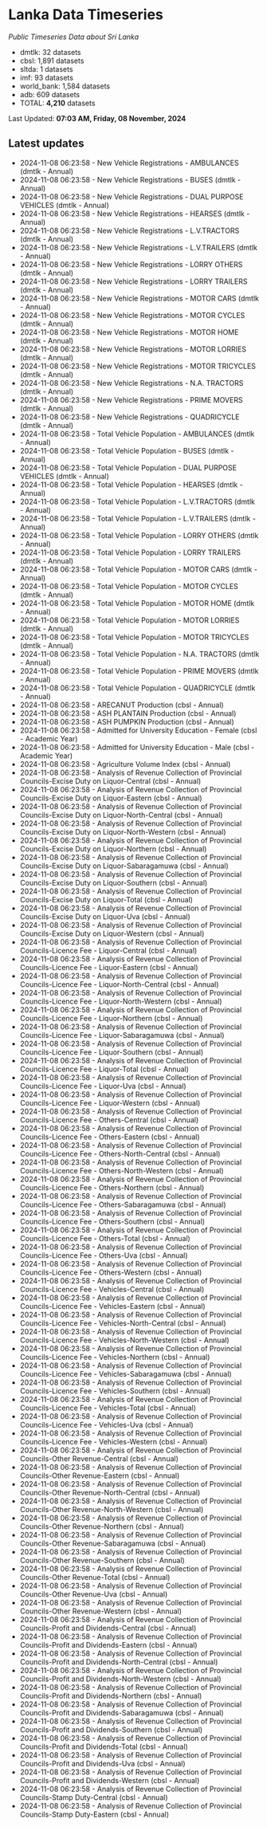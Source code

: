 # Lanka Data Timeseries
*Public Timeseries Data about Sri Lanka*

* dmtlk: 32 datasets
* cbsl: 1,891 datasets
* sltda: 1 datasets
* imf: 93 datasets
* world_bank: 1,584 datasets
* adb: 609 datasets
* TOTAL: **4,210** datasets

Last Updated: **07:03 AM, Friday, 08 November, 2024**

## Latest updates

* 2024-11-08 06:23:58 - New Vehicle Registrations - AMBULANCES (dmtlk - Annual)
* 2024-11-08 06:23:58 - New Vehicle Registrations - BUSES (dmtlk - Annual)
* 2024-11-08 06:23:58 - New Vehicle Registrations - DUAL PURPOSE VEHICLES (dmtlk - Annual)
* 2024-11-08 06:23:58 - New Vehicle Registrations - HEARSES (dmtlk - Annual)
* 2024-11-08 06:23:58 - New Vehicle Registrations - L.V.TRACTORS (dmtlk - Annual)
* 2024-11-08 06:23:58 - New Vehicle Registrations - L.V.TRAILERS (dmtlk - Annual)
* 2024-11-08 06:23:58 - New Vehicle Registrations - LORRY OTHERS (dmtlk - Annual)
* 2024-11-08 06:23:58 - New Vehicle Registrations - LORRY TRAILERS (dmtlk - Annual)
* 2024-11-08 06:23:58 - New Vehicle Registrations - MOTOR CARS (dmtlk - Annual)
* 2024-11-08 06:23:58 - New Vehicle Registrations - MOTOR CYCLES (dmtlk - Annual)
* 2024-11-08 06:23:58 - New Vehicle Registrations - MOTOR HOME (dmtlk - Annual)
* 2024-11-08 06:23:58 - New Vehicle Registrations - MOTOR LORRIES (dmtlk - Annual)
* 2024-11-08 06:23:58 - New Vehicle Registrations - MOTOR TRICYCLES (dmtlk - Annual)
* 2024-11-08 06:23:58 - New Vehicle Registrations - N.A. TRACTORS (dmtlk - Annual)
* 2024-11-08 06:23:58 - New Vehicle Registrations - PRIME MOVERS (dmtlk - Annual)
* 2024-11-08 06:23:58 - New Vehicle Registrations - QUADRICYCLE (dmtlk - Annual)
* 2024-11-08 06:23:58 - Total Vehicle Population - AMBULANCES (dmtlk - Annual)
* 2024-11-08 06:23:58 - Total Vehicle Population - BUSES (dmtlk - Annual)
* 2024-11-08 06:23:58 - Total Vehicle Population - DUAL PURPOSE VEHICLES (dmtlk - Annual)
* 2024-11-08 06:23:58 - Total Vehicle Population - HEARSES (dmtlk - Annual)
* 2024-11-08 06:23:58 - Total Vehicle Population - L.V.TRACTORS (dmtlk - Annual)
* 2024-11-08 06:23:58 - Total Vehicle Population - L.V.TRAILERS (dmtlk - Annual)
* 2024-11-08 06:23:58 - Total Vehicle Population - LORRY OTHERS (dmtlk - Annual)
* 2024-11-08 06:23:58 - Total Vehicle Population - LORRY TRAILERS (dmtlk - Annual)
* 2024-11-08 06:23:58 - Total Vehicle Population - MOTOR CARS (dmtlk - Annual)
* 2024-11-08 06:23:58 - Total Vehicle Population - MOTOR CYCLES (dmtlk - Annual)
* 2024-11-08 06:23:58 - Total Vehicle Population - MOTOR HOME (dmtlk - Annual)
* 2024-11-08 06:23:58 - Total Vehicle Population - MOTOR LORRIES (dmtlk - Annual)
* 2024-11-08 06:23:58 - Total Vehicle Population - MOTOR TRICYCLES (dmtlk - Annual)
* 2024-11-08 06:23:58 - Total Vehicle Population - N.A. TRACTORS (dmtlk - Annual)
* 2024-11-08 06:23:58 - Total Vehicle Population - PRIME MOVERS (dmtlk - Annual)
* 2024-11-08 06:23:58 - Total Vehicle Population - QUADRICYCLE (dmtlk - Annual)
* 2024-11-08 06:23:58 - ARECANUT Production (cbsl - Annual)
* 2024-11-08 06:23:58 - ASH PLANTAIN Production (cbsl - Annual)
* 2024-11-08 06:23:58 - ASH PUMPKIN Production (cbsl - Annual)
* 2024-11-08 06:23:58 - Admitted for University Education - Female (cbsl - Academic Year)
* 2024-11-08 06:23:58 - Admitted for University Education - Male (cbsl - Academic Year)
* 2024-11-08 06:23:58 - Agriculture Volume Index (cbsl - Annual)
* 2024-11-08 06:23:58 - Analysis of Revenue Collection of Provincial Councils-Excise Duty on Liquor-Central (cbsl - Annual)
* 2024-11-08 06:23:58 - Analysis of Revenue Collection of Provincial Councils-Excise Duty on Liquor-Eastern (cbsl - Annual)
* 2024-11-08 06:23:58 - Analysis of Revenue Collection of Provincial Councils-Excise Duty on Liquor-North-Central (cbsl - Annual)
* 2024-11-08 06:23:58 - Analysis of Revenue Collection of Provincial Councils-Excise Duty on Liquor-North-Western (cbsl - Annual)
* 2024-11-08 06:23:58 - Analysis of Revenue Collection of Provincial Councils-Excise Duty on Liquor-Northern (cbsl - Annual)
* 2024-11-08 06:23:58 - Analysis of Revenue Collection of Provincial Councils-Excise Duty on Liquor-Sabaragamuwa (cbsl - Annual)
* 2024-11-08 06:23:58 - Analysis of Revenue Collection of Provincial Councils-Excise Duty on Liquor-Southern (cbsl - Annual)
* 2024-11-08 06:23:58 - Analysis of Revenue Collection of Provincial Councils-Excise Duty on Liquor-Total (cbsl - Annual)
* 2024-11-08 06:23:58 - Analysis of Revenue Collection of Provincial Councils-Excise Duty on Liquor-Uva (cbsl - Annual)
* 2024-11-08 06:23:58 - Analysis of Revenue Collection of Provincial Councils-Excise Duty on Liquor-Western (cbsl - Annual)
* 2024-11-08 06:23:58 - Analysis of Revenue Collection of Provincial Councils-Licence Fee - Liquor-Central (cbsl - Annual)
* 2024-11-08 06:23:58 - Analysis of Revenue Collection of Provincial Councils-Licence Fee - Liquor-Eastern (cbsl - Annual)
* 2024-11-08 06:23:58 - Analysis of Revenue Collection of Provincial Councils-Licence Fee - Liquor-North-Central (cbsl - Annual)
* 2024-11-08 06:23:58 - Analysis of Revenue Collection of Provincial Councils-Licence Fee - Liquor-North-Western (cbsl - Annual)
* 2024-11-08 06:23:58 - Analysis of Revenue Collection of Provincial Councils-Licence Fee - Liquor-Northern (cbsl - Annual)
* 2024-11-08 06:23:58 - Analysis of Revenue Collection of Provincial Councils-Licence Fee - Liquor-Sabaragamuwa (cbsl - Annual)
* 2024-11-08 06:23:58 - Analysis of Revenue Collection of Provincial Councils-Licence Fee - Liquor-Southern (cbsl - Annual)
* 2024-11-08 06:23:58 - Analysis of Revenue Collection of Provincial Councils-Licence Fee - Liquor-Total (cbsl - Annual)
* 2024-11-08 06:23:58 - Analysis of Revenue Collection of Provincial Councils-Licence Fee - Liquor-Uva (cbsl - Annual)
* 2024-11-08 06:23:58 - Analysis of Revenue Collection of Provincial Councils-Licence Fee - Liquor-Western (cbsl - Annual)
* 2024-11-08 06:23:58 - Analysis of Revenue Collection of Provincial Councils-Licence Fee - Others-Central (cbsl - Annual)
* 2024-11-08 06:23:58 - Analysis of Revenue Collection of Provincial Councils-Licence Fee - Others-Eastern (cbsl - Annual)
* 2024-11-08 06:23:58 - Analysis of Revenue Collection of Provincial Councils-Licence Fee - Others-North-Central (cbsl - Annual)
* 2024-11-08 06:23:58 - Analysis of Revenue Collection of Provincial Councils-Licence Fee - Others-North-Western (cbsl - Annual)
* 2024-11-08 06:23:58 - Analysis of Revenue Collection of Provincial Councils-Licence Fee - Others-Northern (cbsl - Annual)
* 2024-11-08 06:23:58 - Analysis of Revenue Collection of Provincial Councils-Licence Fee - Others-Sabaragamuwa (cbsl - Annual)
* 2024-11-08 06:23:58 - Analysis of Revenue Collection of Provincial Councils-Licence Fee - Others-Southern (cbsl - Annual)
* 2024-11-08 06:23:58 - Analysis of Revenue Collection of Provincial Councils-Licence Fee - Others-Total (cbsl - Annual)
* 2024-11-08 06:23:58 - Analysis of Revenue Collection of Provincial Councils-Licence Fee - Others-Uva (cbsl - Annual)
* 2024-11-08 06:23:58 - Analysis of Revenue Collection of Provincial Councils-Licence Fee - Others-Western (cbsl - Annual)
* 2024-11-08 06:23:58 - Analysis of Revenue Collection of Provincial Councils-Licence Fee - Vehicles-Central (cbsl - Annual)
* 2024-11-08 06:23:58 - Analysis of Revenue Collection of Provincial Councils-Licence Fee - Vehicles-Eastern (cbsl - Annual)
* 2024-11-08 06:23:58 - Analysis of Revenue Collection of Provincial Councils-Licence Fee - Vehicles-North-Central (cbsl - Annual)
* 2024-11-08 06:23:58 - Analysis of Revenue Collection of Provincial Councils-Licence Fee - Vehicles-North-Western (cbsl - Annual)
* 2024-11-08 06:23:58 - Analysis of Revenue Collection of Provincial Councils-Licence Fee - Vehicles-Northern (cbsl - Annual)
* 2024-11-08 06:23:58 - Analysis of Revenue Collection of Provincial Councils-Licence Fee - Vehicles-Sabaragamuwa (cbsl - Annual)
* 2024-11-08 06:23:58 - Analysis of Revenue Collection of Provincial Councils-Licence Fee - Vehicles-Southern (cbsl - Annual)
* 2024-11-08 06:23:58 - Analysis of Revenue Collection of Provincial Councils-Licence Fee - Vehicles-Total (cbsl - Annual)
* 2024-11-08 06:23:58 - Analysis of Revenue Collection of Provincial Councils-Licence Fee - Vehicles-Uva (cbsl - Annual)
* 2024-11-08 06:23:58 - Analysis of Revenue Collection of Provincial Councils-Licence Fee - Vehicles-Western (cbsl - Annual)
* 2024-11-08 06:23:58 - Analysis of Revenue Collection of Provincial Councils-Other Revenue-Central (cbsl - Annual)
* 2024-11-08 06:23:58 - Analysis of Revenue Collection of Provincial Councils-Other Revenue-Eastern (cbsl - Annual)
* 2024-11-08 06:23:58 - Analysis of Revenue Collection of Provincial Councils-Other Revenue-North-Central (cbsl - Annual)
* 2024-11-08 06:23:58 - Analysis of Revenue Collection of Provincial Councils-Other Revenue-North-Western (cbsl - Annual)
* 2024-11-08 06:23:58 - Analysis of Revenue Collection of Provincial Councils-Other Revenue-Northern (cbsl - Annual)
* 2024-11-08 06:23:58 - Analysis of Revenue Collection of Provincial Councils-Other Revenue-Sabaragamuwa (cbsl - Annual)
* 2024-11-08 06:23:58 - Analysis of Revenue Collection of Provincial Councils-Other Revenue-Southern (cbsl - Annual)
* 2024-11-08 06:23:58 - Analysis of Revenue Collection of Provincial Councils-Other Revenue-Total (cbsl - Annual)
* 2024-11-08 06:23:58 - Analysis of Revenue Collection of Provincial Councils-Other Revenue-Uva (cbsl - Annual)
* 2024-11-08 06:23:58 - Analysis of Revenue Collection of Provincial Councils-Other Revenue-Western (cbsl - Annual)
* 2024-11-08 06:23:58 - Analysis of Revenue Collection of Provincial Councils-Profit and Dividends-Central (cbsl - Annual)
* 2024-11-08 06:23:58 - Analysis of Revenue Collection of Provincial Councils-Profit and Dividends-Eastern (cbsl - Annual)
* 2024-11-08 06:23:58 - Analysis of Revenue Collection of Provincial Councils-Profit and Dividends-North-Central (cbsl - Annual)
* 2024-11-08 06:23:58 - Analysis of Revenue Collection of Provincial Councils-Profit and Dividends-North-Western (cbsl - Annual)
* 2024-11-08 06:23:58 - Analysis of Revenue Collection of Provincial Councils-Profit and Dividends-Northern (cbsl - Annual)
* 2024-11-08 06:23:58 - Analysis of Revenue Collection of Provincial Councils-Profit and Dividends-Sabaragamuwa (cbsl - Annual)
* 2024-11-08 06:23:58 - Analysis of Revenue Collection of Provincial Councils-Profit and Dividends-Southern (cbsl - Annual)
* 2024-11-08 06:23:58 - Analysis of Revenue Collection of Provincial Councils-Profit and Dividends-Total (cbsl - Annual)
* 2024-11-08 06:23:58 - Analysis of Revenue Collection of Provincial Councils-Profit and Dividends-Uva (cbsl - Annual)
* 2024-11-08 06:23:58 - Analysis of Revenue Collection of Provincial Councils-Profit and Dividends-Western (cbsl - Annual)
* 2024-11-08 06:23:58 - Analysis of Revenue Collection of Provincial Councils-Stamp Duty-Central (cbsl - Annual)
* 2024-11-08 06:23:58 - Analysis of Revenue Collection of Provincial Councils-Stamp Duty-Eastern (cbsl - Annual)